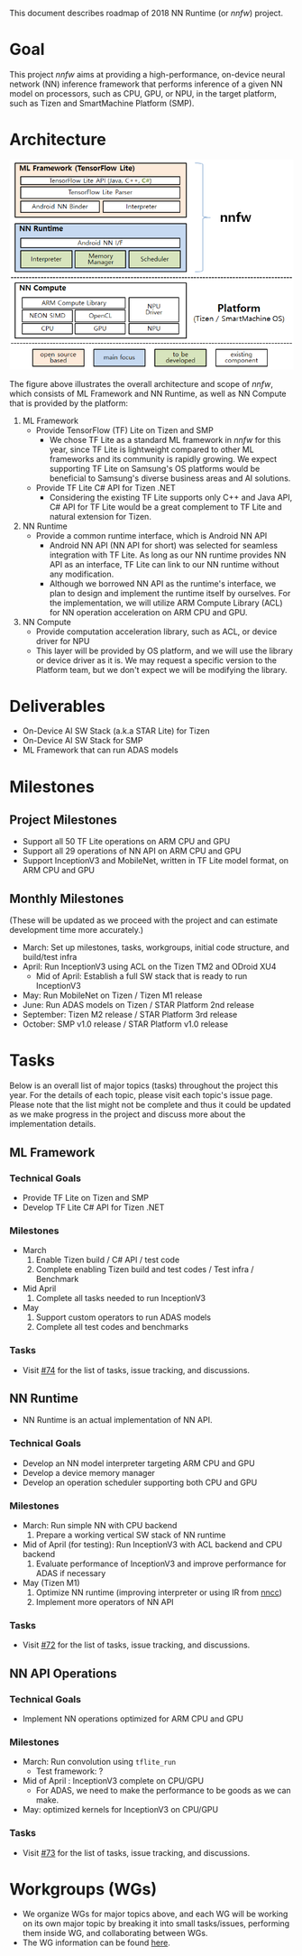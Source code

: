 This document describes roadmap of 2018 NN Runtime (or _nnfw_) project.

# Goal
This project _nnfw_ aims at providing a high-performance, on-device neural network (NN) inference
framework that performs inference of a given NN model on processors, such as CPU, GPU, or NPU, in
the target platform, such as Tizen and SmartMachine Platform (SMP).

# Architecture
![nnfw_architecture](./fig/nnfw_architecture.png)

The figure above illustrates the overall architecture and scope of _nnfw_, which consists of ML
Framework and NN Runtime, as well as NN Compute that is provided by the platform:
1. ML Framework
   - Provide TensorFlow (TF) Lite on Tizen and SMP
      - We chose TF Lite as a standard ML framework in _nnfw_ for this year, since TF Lite is
        lightweight compared to other ML frameworks and its community is rapidly growing. We expect
        supporting TF Lite on Samsung's OS platforms would be beneficial to Samsung's diverse
        business areas and AI solutions.
   - Provide TF Lite C# API for Tizen .NET
      - Considering the existing TF Lite supports only C++ and Java API, C# API for TF Lite would
        be a great complement to TF Lite and natural extension for Tizen.
1. NN Runtime
   - Provide a common runtime interface, which is Android NN API
      - Android NN API (NN API for short) was selected for seamless integration with TF Lite. As
        long as our NN runtime provides NN API as an interface, TF Lite can link to our NN runtime
        without any modification.
      - Although we borrowed NN API as the runtime's interface, we plan to design and implement the
        runtime itself by ourselves. For the implementation, we will utilize ARM Compute Library
        (ACL) for NN operation acceleration on ARM CPU and GPU.
1. NN Compute
   - Provide computation acceleration library, such as ACL, or device driver for NPU
   - This layer will be provided by OS platform, and we will use the library or device driver as it
     is. We may request a specific version to the Platform team, but we don't expect we will be
     modifying the library.

# Deliverables
- On-Device AI SW Stack (a.k.a STAR Lite) for Tizen
- On-Device AI SW Stack for SMP
- ML Framework that can run ADAS models

# Milestones
## Project Milestones
- Support all 50 TF Lite operations on ARM CPU and GPU
- Support all 29 operations of NN API on ARM CPU and GPU
- Support InceptionV3 and MobileNet, written in TF Lite model format, on ARM CPU and GPU

## Monthly Milestones
(These will be updated as we proceed with the project and can estimate development time more
accurately.)
- March: Set up milestones, tasks, workgroups, initial code structure, and build/test infra
- April: Run InceptionV3 using ACL on the Tizen TM2 and ODroid XU4
   - Mid of April: Establish a full SW stack that is ready to run InceptionV3
- May: Run MobileNet on Tizen / Tizen M1 release
- June: Run ADAS models on Tizen / STAR Platform 2nd release
- September: Tizen M2 release / STAR Platform 3rd release
- October: SMP v1.0 release / STAR Platform v1.0 release

# Tasks
Below is an overall list of major topics (tasks) throughout the project this year. For the details
of each topic, please visit each topic's issue page.
Please note that the list might not be complete and thus it could be updated as we make progress in
the project and discuss more about the implementation details.

## ML Framework
### Technical Goals
- Provide TF Lite on Tizen and SMP
- Develop TF Lite C# API for Tizen .NET

### Milestones
- March
   1. Enable Tizen build / C# API / test code
   1. Complete enabling Tizen build and test codes / Test infra / Benchmark
- Mid April
   1. Complete all tasks needed to run InceptionV3
- May
   1. Support custom operators to run ADAS models
   1. Complete all test codes and benchmarks

### Tasks
- Visit [#74](https://github.sec.samsung.net/STAR/nnfw/issues/74) for the list of tasks, issue
  tracking, and discussions.

## NN Runtime
- NN Runtime is an actual implementation of NN API.

### Technical Goals
- Develop an NN model interpreter targeting ARM CPU and GPU
- Develop a device memory manager
- Develop an operation scheduler supporting both CPU and GPU

### Milestones
- March: Run simple NN with CPU backend
   1. Prepare a working vertical SW stack of NN runtime
- Mid of April (for testing): Run InceptionV3 with ACL backend and CPU backend
   1. Evaluate performance of InceptionV3 and improve performance for ADAS if necessary
- May (Tizen M1)
   1. Optimize NN runtime (improving interpreter or using IR from
      [nncc](https://github.sec.samsung.net/STAR/nncc))
   1. Implement more operators of NN API

### Tasks
- Visit [#72](https://github.sec.samsung.net/STAR/nnfw/issues/72) for the list of tasks, issue
  tracking, and discussions.

## NN API Operations
### Technical Goals
- Implement NN operations optimized for ARM CPU and GPU

### Milestones
- March: Run convolution using `tflite_run`
   - Test framework: ?
- Mid of April : InceptionV3 complete on CPU/GPU
   - For ADAS, we need to make the performance to be goods as we can make.
- May: optimized kernels for InceptionV3 on CPU/GPU

### Tasks
- Visit [#73](https://github.sec.samsung.net/STAR/nnfw/issues/73) for the list of tasks, issue
  tracking, and discussions.

# Workgroups (WGs)
- We organize WGs for major topics above, and each WG will be working on its own major topic by
  breaking it into small tasks/issues, performing them inside WG, and collaborating between WGs.
- The WG information can be found [here](workgroups.md).
